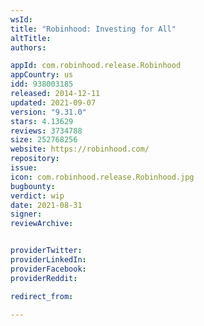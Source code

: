 ```yaml
---
wsId: 
title: "Robinhood: Investing for All"
altTitle: 
authors:

appId: com.robinhood.release.Robinhood
appCountry: us
idd: 938003185
released: 2014-12-11
updated: 2021-09-07
version: "9.31.0"
stars: 4.13629
reviews: 3734788
size: 252768256
website: https://robinhood.com/
repository: 
issue: 
icon: com.robinhood.release.Robinhood.jpg
bugbounty: 
verdict: wip
date: 2021-08-31
signer: 
reviewArchive:


providerTwitter: 
providerLinkedIn: 
providerFacebook: 
providerReddit: 

redirect_from:

---
```


